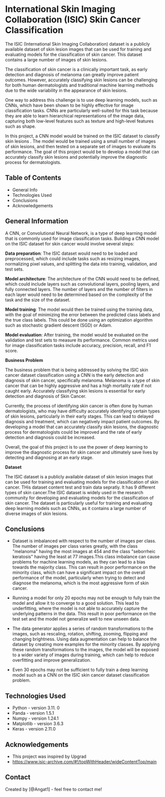 # International Skin Imaging Collaboration (ISIC) Skin Cancer Classification
The ISIC (International Skin Imaging Collaboration) dataset is a publicly available dataset of skin lesion images that can be used for training and evaluating models for the classification of skin cancer. This dataset contains a large number of images of skin lesions.

The classification of skin cancer is a clinically important task, as early detection and diagnosis of melanoma can greatly improve patient outcomes. However, accurately classifying skin lesions can be challenging for both human dermatologists and traditional machine learning methods due to the wide variability in the appearance of skin lesions.

One way to address this challenge is to use deep learning models, such as CNNs, which have been shown to be highly effective for image classification tasks. CNNs are particularly well-suited for this task because they are able to learn hierarchical representations of the image data, capturing both low-level features such as texture and high-level features such as shape.

In this project, a CNN model would be trained on the ISIC dataset to classify skin lesions . The model would be trained using a small number of images of skin lesions, and then tested on a separate set of images to evaluate its performance. The goal of this project would be to develop a model that can accurately classify skin lesions and potentially improve the diagnostic process for dermatologists.


## Table of Contents
* General Info
* Technologies Used
* Conclusions
* Acknowledgements

<!-- You can include any other section that is pertinent to your problem -->

## General Information

A CNN, or Convolutional Neural Network, is a type of deep learning model that is commonly used for image classification tasks. Building a CNN model on the ISIC dataset for skin cancer would involve several steps:

**Data preparation**: The ISIC dataset would need to be loaded and preprocessed, which could include tasks such as resizing images, normalizing pixel values, and splitting the data into training, validation, and test sets.

**Model architecture**: The architecture of the CNN would need to be defined, which could include layers such as convolutional layers, pooling layers, and fully connected layers. The number of layers and the number of filters in each layer would need to be determined based on the complexity of the task and the size of the dataset.

**Model training**: The model would then be trained using the training data, with the goal of minimizing the error between the predicted class labels and the true class labels. This could be done using an optimization algorithm such as stochastic gradient descent (SGD) or Adam.

**Model evaluation**: After training, the model would be evaluated on the validation and test sets to measure its performance. Common metrics used for image classification tasks include accuracy, precision, recall, and F1 score.

**Business Problem**

The business problem that is being addressed by solving the ISIC skin cancer dataset classification using a CNN is the early detection and diagnosis of skin cancer, specifically melanoma. Melanoma is a type of skin cancer that can be highly aggressive and has a high mortality rate if not caught early. Accurately classifying skin lesions is essential for early detection and diagnosis of Skin Cancer.

Currently, the process of identifying skin cancer is often done by human dermatologists, who may have difficulty accurately identifying certain types of skin lesions, particularly in their early stages. This can lead to delayed diagnosis and treatment, which can negatively impact patient outcomes. By developing a model that can accurately classify skin lesions, the diagnostic process for dermatologists could be improved and the rate of early detection and diagnosis  could be increased.

Overall, the goal of this project is to use the power of deep learning to improve the diagnostic process for skin cancer and ultimately save lives by detecting and diagnosing at an early stage.

**Dataset**

The ISIC dataset is a publicly available dataset of skin lesion images that can be used for training and evaluating models for the classification of skin cancer. THis dataset content test and train data sepratly. It has 9 different types of skin cancer.The ISIC dataset is widely used in the research community for developing and evaluating models for the classification of skin cancer. The dataset is particularly useful for training and evaluating deep learning models such as CNNs, as it contains a large number of diverse images of skin lesions.

<!-- You don't have to answer all the questions - just the ones relevant to your project. -->

## Conclusions
- Dataset is imbalanced with respect to the number of images per class. The number of images per class varies greatly, with the class "melanoma" having the most images at 454 and the class "seborrheic keratosis" having the least at 77 images.This class imbalance can cause problems for machine learning models, as they can lead to a bias towards the majority class. This can result in poor performance on the minority class, which can have a significant impact on the overall performance of the model, particularly when trying to detect and diagnose the melanoma, which is the most aggressive form of skin cancer.

- Running a model for only 20 epochs may not be enough to fully train the model and allow it to converge to a good solution. This  lead to underfitting, where the model is not able to accurately capture the underlying patterns in the data. This result in poor performance on the test set and the model  not generalize well to new unseen data.

- The data generator applies a series of random transformations to the images, such as rescaling, rotation, shifting, zooming, flipping and changing brightness. Using data augmentation can help to balance the dataset by creating more examples for the minority classes. By applying these random transformations to the images, the model will be exposed to a wider variety of images during training, which can help to reduce overfitting and improve generalization. 

- Even 30 epochs may not be sufficient to fully train a deep learning model such as a CNN on the ISIC skin cancer dataset classification problem. 

<!-- You don't have to answer all the questions - just the ones relevant to your project. -->


## Technologies Used
- Python - version 3.11. 0
- Panda - version 1.5.1
- Numpy - version 1.24.1
- Matplotlib - version 3.6.3
- Keras - version 2.11.0

<!-- As the libraries versions keep on changing, it is recommended to mention the version of library used in this project -->

## Acknowledgements
- This project was inspired by Upgrad
- https://www.isic-archive.com/#!/topWithHeader/wideContentTop/main


## Contact
Created by [@Angat1] - feel free to contact me!


<!-- Optional -->
<!-- ## License -->
<!-- This project is open source and available under the [... License](). -->

<!-- You don't have to include all sections - just the one's relevant to your project -->
